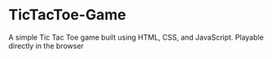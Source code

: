 # TicTacToe-Game
A simple Tic Tac Toe game built using HTML, CSS, and JavaScript. Playable directly in the browser
